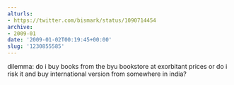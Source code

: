 ```yaml
---
alturls:
- https://twitter.com/bismark/status/1090714454
archive:
- 2009-01
date: '2009-01-02T00:19:45+00:00'
slug: '1230855585'
---
```


dilemma: do i buy books from the byu bookstore at exorbitant prices or do i risk it and buy international version from somewhere in india?

